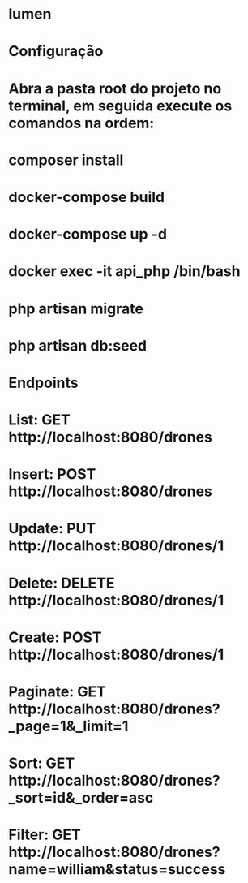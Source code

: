 # lumen

# Configuração
# Abra a pasta root do projeto no terminal, em seguida execute os comandos na ordem:
# composer install
# docker-compose build
# docker-compose up -d
# docker exec -it api_php /bin/bash
# php artisan migrate
# php artisan db:seed

# Endpoints
# List: GET http://localhost:8080/drones
# Insert: POST http://localhost:8080/drones
# Update: PUT http://localhost:8080/drones/1
# Delete: DELETE http://localhost:8080/drones/1
# Create: POST http://localhost:8080/drones/1
# Paginate: GET http://localhost:8080/drones?_page=1&_limit=1
# Sort: GET http://localhost:8080/drones?_sort=id&_order=asc
# Filter: GET http://localhost:8080/drones?name=william&status=success